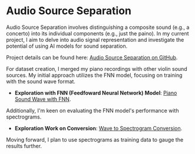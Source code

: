 # Audio Source Separation

Audio Source Separation involves distinguishing a composite sound (e.g., a concerto) into its individual components (e.g., just the paino). In my current project, I aim to delve into audio signal representation and investigate the potential of using AI models for sound separation. 

Project details can be found here: [Audio Source Separation on GitHub](https://github.com/JeffreyLuo333/Audio-Source-Separation).

For dataset creation, I merged my piano recordings with other violin sound sources. My initial approach utilizes the FNN model, focusing on training with the sound wave format. 

- **Exploration with FNN (Feedfoward Neural Network) Model**: [Piano Sound Wave with FNN](https://github.com/JeffreyLuo333/Audio-Source-Separation/blob/main/notebooks/PianoSoundWaveFNN.ipynb).

Additionally, I'm keen on evaluating the FNN model's performance with spectrograms. 

- **Exploration Work on Conversion**: [Wave to Spectrogram Conversion](https://github.com/JeffreyLuo333/Audio-Source-Separation/blob/main/notebooks/WaveSpectrogramConversion.ipynb).

Moving forward, I plan to use spectrograms as training data to gauge the results further.
